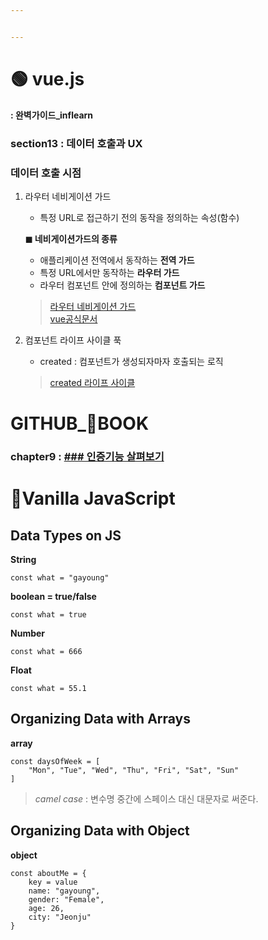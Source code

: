 ```yaml
---


---
```


<h1 id="🟢-vue.js">🟢 vue.js</h1>
<p><strong>: 완벽가이드_inflearn</strong></p>
<h3 id="section13--데이터-호출과-ux">section13 : 데이터 호출과 UX</h3>
<h3 id="데이터-호출-시점">데이터 호출 시점</h3>
<ol>
<li>
<p>라우터 네비게이션 가드</p>
<ul>
<li>특정 URL로 접근하기 전의 동작을 정의하는 속성(함수)</li>
</ul>
<p><strong>◼ 네비게이션가드의 종류</strong></p>
<ul>
<li>애플리케이션 전역에서 동작하는  <strong>전역 가드</strong></li>
<li>특정 URL에서만 동작하는  <strong>라우터 가드</strong></li>
<li>라우터 컴포넌트 안에 정의하는  <strong>컴포넌트 가드</strong></li>
</ul>
<blockquote>
<p><a href="https://joshua1988.github.io/web-development/vuejs/vue-router-navigation-guards/">라우터 네비게이션 가드</a><br>
<a href="https://router.vuejs.org/guide/advanced/navigation-guards.html#global-guards">vue공식문서</a></p>
</blockquote>
</li>
<li>
<p>컴포넌트 라이프 사이클 푹</p>
<ul>
<li>created : 컴포넌트가 생성되자마자 호출되는 로직</li>
</ul>
<blockquote>
<p><a href="https://vuejs.org/v2/api/#created">created 라이프 사이클</a></p>
</blockquote>
</li>
</ol>
<h1 id="github_📖book"><strong>GITHUB_📖BOOK</strong></h1>
<h3 id="chapter9---인증기능-살펴보기">chapter9 : <a href="https://github.com/gay0ung/TIL_note/blob/master/Git/chapter9.md">### 인증기능 살펴보기</a></h3>
<h1 id="🍦vanilla-javascript">🍦Vanilla JavaScript</h1>
<h2 id="data-types-on-js">Data Types on JS</h2>
<p><strong>String</strong></p>
<pre><code>const what = "gayoung"
</code></pre>
<p><strong>boolean = true/false</strong></p>
<pre><code>const what = true
</code></pre>
<p><strong>Number</strong></p>
<pre><code>const what = 666
</code></pre>
<p><strong>Float</strong></p>
<pre><code>const what = 55.1
</code></pre>
<h2 id="organizing-data-with-arrays">Organizing Data with Arrays</h2>
<p><strong>array</strong></p>
<pre><code>const daysOfWeek = [
    "Mon", "Tue", "Wed", "Thu", "Fri", "Sat", "Sun"
]
</code></pre>
<blockquote>
<p><em>camel case</em> : 변수명 중간에 스페이스 대신 대문자로 써준다.</p>
</blockquote>
<h2 id="organizing-data-with-object">Organizing Data with Object</h2>
<p><strong>object</strong></p>
<pre><code>const aboutMe = {
    key = value
    name: "gayoung",
    gender: "Female",
    age: 26,
    city: "Jeonju"
}
</code></pre>

